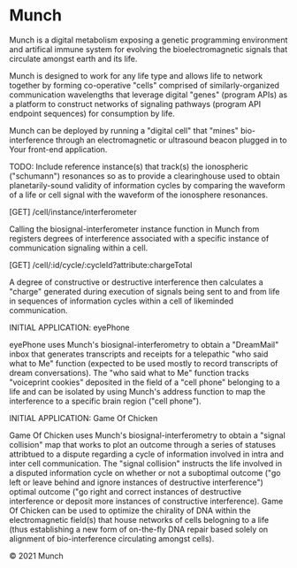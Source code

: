 <!-- Comment -->

# Munch

Munch is a digital metabolism exposing a genetic programming environment and artifical immune system for evolving the bioelectromagnetic signals that circulate amongst earth and its life.

Munch is designed to work for any life type and allows life to network together by forming co-operative "cells" comprised of similarly-organized communication wavelengths that leverage digital "genes" (program APIs) as a platform to construct networks of signaling pathways (program API endpoint sequences) for consumption by life. 

Munch can be deployed by running a "digital cell" that "mines" bio-interference through an electromagnetic or ultrasound beacon plugged in to Your front-end application.

TODO: Include reference instance(s) that track(s) the ionospheric ("schumann") resonances so as to provide a clearinghouse used to obtain planetarily-sound validity of information cycles by comparing the waveform of a life or cell signal with the waveform of the ionosphere resonances.

[GET] /cell/instance/interferometer

Calling the biosignal-interferometer instance function in Munch from registers degrees of interference associated with a specific instance of communication signaling within a cell.

[GET] /cell/:id/cycle/:cycleId?attribute:chargeTotal

A degree of constructive or destructive interference then calculates a "charge" generated during execution of signals being sent to and from life in sequences of information cycles within a cell of likeminded communication.

INITIAL APPLICATION: eyePhone

eyePhone uses Munch's biosignal-interferometry to obtain a "DreamMail" inbox that generates transcripts and receipts for a telepathic "who said what to Me" function (expected to be used mostly to record transcripts of dream conversations). The "who said what to Me" function tracks "voiceprint cookies" deposited in the field of a "cell phone" belonging to a life and can be isolated by using Munch's address function to map the interference to a specific brain region ("cell phone").

INITIAL APPLICATION: Game Of Chicken

Game Of Chicken uses Munch's biosignal-interferometry to obtain a "signal collision" map that works to plot an outcome through a series of statuses attribtued to a dispute regarding a cycle of information involved in intra and inter cell communication. The "signal collision" instructs the life involved in a disputed information cycle on whether or not a suboptimal outcome ("go left or leave behind and ignore instances of destructive interference") optimal outcome ("go right and correct instances of destructive interference or deposit more instances of constructive interference). Game Of Chicken can be used to optimize the chirality of DNA within the electromagnetic field(s) that house networks of cells belogning to a life (thus establishing a new form of on-the-fly DNA repair based solely on alignment of bio-interference circulating amongst cells). 

© 2021 Munch 
